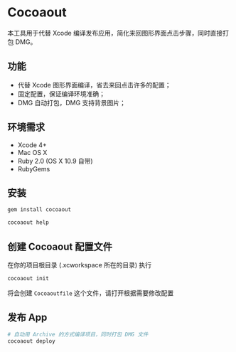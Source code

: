 Cocoaout
========

本工具用于代替 Xcode 编译发布应用，简化来回图形界面点击步骤，同时直接打包 DMG。

## 功能

* 代替 Xcode 图形界面编译，省去来回点击许多的配置；
* 固定配置，保证编译环境准确；
* DMG 自动打包，DMG 支持背景图片；

## 环境需求

* Xcode 4+
* Mac OS X
* Ruby 2.0 (OS X 10.9 自带)
* RubyGems

## 安装

```bash
gem install cocoaout
```

```bash
cocoaout help
```

## 创建 Cocoaout 配置文件

在你的项目根目录 (.xcworkspace 所在的目录) 执行

```bash
cocoaout init
``` 

将会创建 `Cocoaoutfile` 这个文件，请打开根据需要修改配置

## 发布 App

```bash
# 自动用 Archive 的方式编译项目，同时打包 DMG 文件
cocoaout deploy
```



